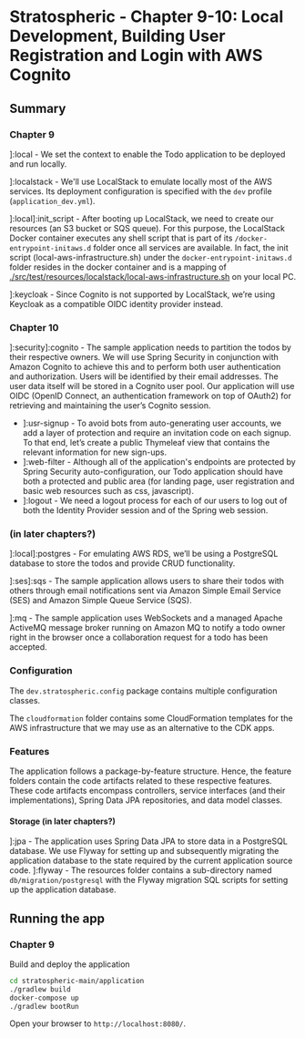 # Stratospheric - Chapter 9-10: Local Development, Building User Registration and Login with AWS Cognito

## Summary

### Chapter 9

]:local - We set the context to enable the Todo application to be deployed and run
locally.

]:localstack - We'll use LocalStack to emulate locally most of the AWS services. Its deployment configuration is specified with the `dev` profile (`application_dev.yml`).

]:local]:init_script - After booting up LocalStack, we need to create our resources (an S3 bucket or SQS queue). For this purpose, the LocalStack Docker container executes any shell script that is part of its `/docker-entrypoint-initaws.d` folder once all services are available. In fact, the init script (local-aws-infrastructure.sh) under the `docker-entrypoint-initaws.d` folder resides in the docker container and is a mapping of [./src/test/resources/localstack/local-aws-infrastructure.sh](./src/test/resources/localstack/local-aws-infrastructure.sh) on your local PC.

]:keycloak - Since Cognito is not supported by LocalStack, we’re using Keycloak as a compatible OIDC identity provider instead.

### Chapter 10

]:security]:cognito - The sample application needs to partition the todos by their respective owners. We will use Spring Security in conjunction with Amazon Cognito to achieve this and to perform both user authentication and authorization. Users will be identified by their email addresses. The user data itself will be stored in a Cognito user pool. Our application will use OIDC (OpenID Connect, an authentication framework on top of OAuth2) for retrieving and maintaining the user’s Cognito session.

* ]:usr-signup - To avoid bots from auto-generating user accounts, we add a layer of protection and require an invitation code on each signup. To that end, let’s create a public Thymeleaf view that contains the relevant information for new sign-ups.
* ]:web-filter - Although all of the application's endpoints are protected by Spring Security auto-configuration, our Todo application should have both a protected and public area (for landing page, user registration and basic web resources such as css, javascript).
* ]:logout - We need a logout process for each of our users to log out of both the Identity Provider session and of the  Spring web session.

### (in later chapters?)

]:local]:postgres  - For emulating AWS RDS, we’ll be using a PostgreSQL database to store the todos and provide CRUD functionality.

]:ses]:sqs - The sample application allows users to share their todos with others through email notifications sent via Amazon Simple Email Service (SES) and Amazon Simple Queue Service (SQS).

]:mq - The sample application uses WebSockets and a managed Apache ActiveMQ message broker running on Amazon MQ to notify a todo owner right in the browser once a collaboration request for a todo has been accepted.

### Configuration

The `dev.stratospheric.config` package contains multiple configuration classes.

The `cloudformation` folder contains some CloudFormation templates for the AWS infrastructure
that we may use as an alternative to the CDK apps.

### Features

The application follows a package-by-feature structure. Hence, the feature folders contain the code artifacts related to these respective features. These code artifacts encompass controllers, service interfaces (and their implementations), Spring Data JPA repositories, and data model classes.

#### Storage (in later chapters?)

]:jpa - The application uses Spring Data JPA to store data in a PostgreSQL database. We use Flyway for setting up and subsequently migrating the application database to the state required by the current application source code.
]:flyway - The resources folder contains a sub-directory named `db/migration/postgresql` with the Flyway migration SQL scripts for setting up the application database.

## Running the app

### Chapter 9

Build and deploy the application

```bash
cd stratospheric-main/application
./gradlew build
docker-compose up
./gradlew bootRun
```

Open your browser to `http://localhost:8080/`.
